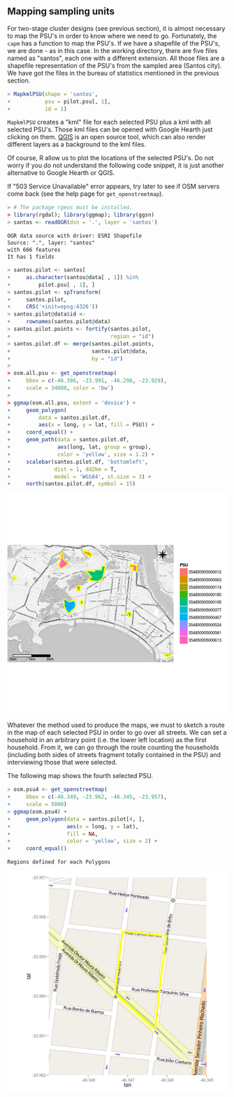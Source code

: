 



## Mapping sampling units

For two-stage cluster designs (see previous section), it is almost necessary to map the PSU's in order to know where we need to go. Fortunately, the `capm` has a function to map the PSU's. If we have a shapefile of the PSU's, we are done - as in this case. In the working directory, there are five files named as "santos", each one with a different extension. All those files are a shapefile representation of the PSU's from the sampled area (Santos city). We have got the files in the bureau of statistics mentioned in the previous section.  


```r
> MapkmlPSU(shape = 'santos',
+           psu = pilot.psu[, 1],
+           id = 1)
```

`MapkmlPSU` creates a "kml" file for each selected PSU plus a kml with all selected PSU's. Those kml files can be opened with Google Hearth just clicking on them. [QGIS](http://qgis.org) is an open source tool, which can also render different layers as a background to the kml files. 

Of course, R allow us to plot the locations of the selected PSU's. Do not worry if you do not understand the following code snippet, it is just another alternative to Google Hearth or QGIS.

If "503 Service Unavailable" error appears, try later to see if OSM servers come back (see the help page for `get_openstreetmap`).


```r
> # The package rgeos must be installed.
> library(rgdal); library(ggmap); library(ggsn)
> santos <- readOGR(dsn = '.', layer = 'santos')
```

```
OGR data source with driver: ESRI Shapefile 
Source: ".", layer: "santos"
with 666 features
It has 1 fields
```

```r
> santos.pilot <- santos[
+     as.character(santos@data[ , 1]) %in%
+         pilot.psu[ , 1], ]
> santos.pilot <- spTransform(
+     santos.pilot,
+     CRS('+init=epsg:4326'))
> santos.pilot@data$id <-
+     rownames(santos.pilot@data)
> santos.pilot.points <- fortify(santos.pilot,
+                                region = "id")
> santos.pilot.df <- merge(santos.pilot.points,
+                          santos.pilot@data,
+                          by = "id")
> 
> osm.all.psu <- get_openstreetmap(
+     bbox = c(-46.386, -23.991, -46.298, -23.929),
+     scale = 34000, color = 'bw')
> 
> ggmap(osm.all.psu, extent = 'device') + 
+     geom_polygon(
+         data = santos.pilot.df,
+         aes(x = long, y = lat, fill = PSU)) +
+     coord_equal() +
+     geom_path(data = santos.pilot.df,
+               aes(long, lat, group = group),
+               color = 'yellow', size = 1.2) +
+     scalebar(santos.pilot.df, 'bottomleft',
+              dist = 1, dd2km = T,
+              model = 'WGS84', st.size = 3) +
+     north(santos.pilot.df, symbol = 15)
```

![plot of chunk map_all_psu](figures/map_all_psu-1.png) 

Whatever the method used to produce the maps, we must to sketch a route in the map of each selected PSU in order to go over all streets. We can set a household in an arbitrary point (i.e. the lower left location) as the first household. From it, we can go through the route counting the households (including both sides of streets fragment totally contained in the PSU) and interviewing those that were selected.  

The following map shows the fourth selected PSU.


```r
> osm.psu4 <- get_openstreetmap(
+     bbox = c(-46.349, -23.962, -46.345, -23.957),
+     scale = 5000)
> ggmap(osm.psu4) +
+     geom_polygon(data = santos.pilot[4, ],
+                  aes(x = long, y = lat),
+                  fill = NA,
+                  color = 'yellow', size = 2) +
+     coord_equal()
```

```
Regions defined for each Polygons
```

![plot of chunk map_4th_psu](figures/map_4th_psu-1.png) 
